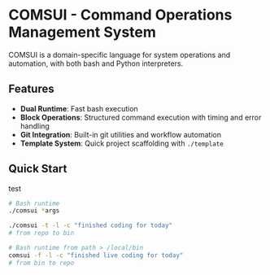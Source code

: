 # COMSUI - Command Operations Management System

COMSUI is a domain-specific language for system operations and automation, with both bash and Python interpreters.

## Features

- **Dual Runtime**: Fast bash execution
- **Block Operations**: Structured command execution with timing and error handling
- **Git Integration**: Built-in git utilities and workflow automation
- **Template System**: Quick project scaffolding with `./template`

## Quick Start

test
```bash
# Bash runtime
./comsui *args

./comsui -t -l -c "finished coding for today" 
# from repo to bin

# Bash runtime from path > /local/bin
comsui -f -l -c "finished live coding for today" 
# from bin to repo
```
